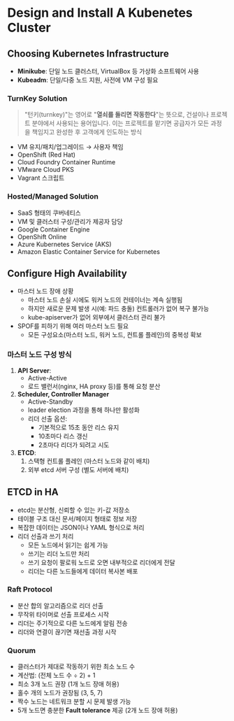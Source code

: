 # Design and Install A Kubenetes Cluster

## Choosing Kubernetes Infrastructure

- **Minikube**: 단일 노드 클러스터, VirtualBox 등 가상화 소프트웨어 사용
- **Kubeadm**: 단일/다중 노드 지원, 사전에 VM 구성 필요

### TurnKey Solution

> "턴키(turnkey)"는 영어로 "**열쇠를 돌리면 작동한다**"는 뜻으로, 건설이나 프로젝트 분야에서 사용되는 용어입니다. 이는 프로젝트를 맡기면 공급자가 모든 과정을 책임지고 완성한 후 고객에게 인도하는 방식
> 
- VM 유지/패치/업그레이드 → 사용자 책임
- OpenShift (Red Hat)
- Cloud Foundry Container Runtime
- VMware Cloud PKS
- Vagrant 스크립트

### Hosted/Managed Solution

- SaaS 형태의 쿠버네티스
- VM 및 클러스터 구성/관리가 제공자 담당
- Google Container Engine
- OpenShift Online
- Azure Kubernetes Service (AKS)
- Amazon Elastic Container Service for Kubernetes

## Configure High Availability

- 마스터 노드 장애 상황
    - 마스터 노드 손실 시에도 워커 노드의 컨테이너는 계속 실행됨
    - 하지만 새로운 문제 발생 시(예: 파드 충돌) 컨트롤러가 없어 복구 불가능
    - kube-apiserver가 없어 외부에서 클러스터 관리 불가
- SPOF를 피하기 위해 여러 마스터 노드 필요
    - 모든 구성요소(마스터 노드, 워커 노드, 컨트롤 플레인)의 중복성 확보

### 마스터 노드 구성 방식

1. **API Server**:
    - Active-Active
    - 로드 밸런서(nginx, HA proxy 등)를 통해 요청 분산
2. **Scheduler, Controller Manager**
    - Active-Standby
    - leader election 과정을 통해 하나만 활성화
    - 리더 선출 옵션:
        - 기본적으로 15초 동안 리스 유지
        - 10초마다 리스 갱신
        - 2초마다 리더가 되려고 시도
3. **ETCD**:
    1. 스택형 컨트롤 플레인 (마스터 노드와 같이 배치)
    2. 외부 etcd 서버 구성 (별도 서버에 배치)

## ETCD in HA

- etcd는 분산형, 신뢰할 수 있는 키-값 저장소
- 테이블 구조 대신 문서/페이지 형태로 정보 저장
- 복잡한 데이터는 JSON이나 YAML 형식으로 처리
- 리더 선출과 쓰기 처리
    - 모든 노드에서 읽기는 쉽게 가능
    - 쓰기는 리더 노드만 처리
    - 쓰기 요청이 팔로워 노드로 오면 내부적으로 리더에게 전달
    - 리더는 다른 노드들에게 데이터 복사본 배포

### Raft Protocol

- 분산 합의 알고리즘으로 리더 선출
- 무작위 타이머로 선출 프로세스 시작
- 리더는 주기적으로 다른 노드에게 알림 전송
- 리더와 연결이 끊기면 재선출 과정 시작

### Quorum

- 클러스터가 제대로 작동하기 위한 최소 노드 수
- 계산법: (전체 노드 수 ÷ 2) + 1
- 최소 3개 노드 권장 (1개 노드 장애 허용)
- 홀수 개의 노드가 권장됨 (3, 5, 7)
- 짝수 노드는 네트워크 분할 시 문제 발생 가능
- 5개 노드면 충분한 **Fault tolerance** 제공 (2개 노드 장애 허용)
